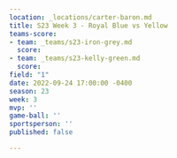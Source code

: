 ```yaml
---
location: _locations/carter-baron.md
title: S23 Week 3 - Royal Blue vs Yellow
teams-score:
- team: _teams/s23-iron-grey.md
  score: 
- team: _teams/s23-kelly-green.md
  score: 
field: "1"
date: 2022-09-24 17:00:00 -0400
season: 23
week: 3
mvp: ''
game-ball: ''
sportsperson: ''
published: false

---
```

